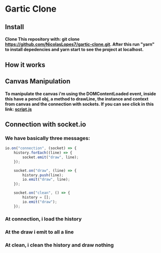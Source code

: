 # Gartic Clone

## Install
#### Clone This repository with: git clone https://github.com/NicolasLopes7/gartic-clone.git. After this run "yarn" to install depedencies and yarn start to see the project at localhost.

## How it works
## Canvas Manipulation
#### To manipulate the canvas i'm using the DOMContentLoaded event, inside this have a pencil obj, a method to drawLine, the instance and context from canvas and the connection with sockets. If you can see click in this link: [script.js](./src/public/script.js)

## Connection with socket.io
### We have basically three messages:
```js
io.on("connection", (socket) => {
    history.forEach((line) => {
        socket.emit("draw", line);
    });

    socket.on("draw", (line) => {
        history.push(line);
        io.emit("draw", line);
    });

    socket.on("clean", () => {
        history = [];
        io.emit("draw");
    });
```
### At connection, i load the history
### At the draw i emit to all a line
### At clean, i clean the history and draw nothing
